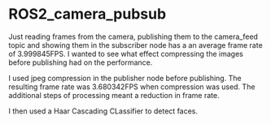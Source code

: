 # ROS2_camera_pubsub

Just reading frames from the camera, publishing them to the camera_feed topic and showing them in the subscriber node has a an average frame rate of 3.999845FPS. I wanted to see what effect compressing the images before publishing had on the performance.

I used jpeg compression in the publisher node before publishing. The resulting frame rate was 3.680342FPS when compression was used. The additional steps of processing meant a reduction in frame rate.

I then used a Haar Cascading CLassifier to detect faces.

